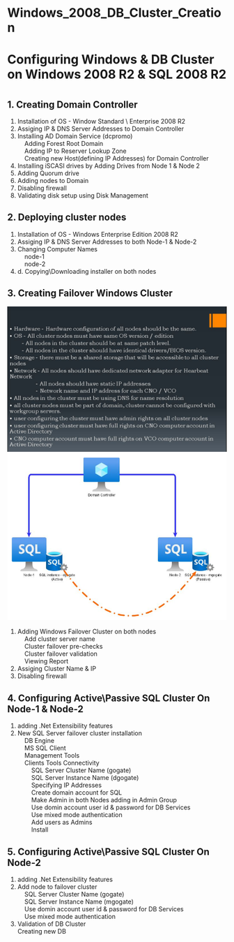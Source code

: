 # Windows_2008_DB_Cluster_Creation
<h1> Configuring Windows & DB Cluster on Windows 2008 R2 & SQL 2008 R2 <h1>
<h2>1. Creating Domain Controller</h2>
<ol>
<li> Installation of OS - Window Standard \ Enterprise 2008 R2</li>
<li> Assiging IP & DNS Server Addresses to Domain Controller</li>
<li> Installing AD Domain Service (dcpromo)</li>
&nbsp;&nbsp;&nbsp;&nbsp;Adding Forest Root Domain<br>
&nbsp;&nbsp;&nbsp;&nbsp;Adding IP to Reserver Lookup Zone<br>
&nbsp;&nbsp;&nbsp;&nbsp;Creating new Host(defining IP Addresses) for Domain Controller<br>
<li> Installing iSCASI drives by Adding Drives from Node 1 & Node 2</li>
<li> Adding Quorum drive </li>
<li> Adding nodes to Domain</li>
<li> Disabling firewall</li>
<li> Validating disk setup using Disk Management</li>
</ol>


  
<h2>2. Deploying cluster nodes</h2>
 <ol>
  <li> Installation of OS - Windows Enterprise Edition 2008 R2 </li>
<li> Assiging IP & DNS Server Addresses to both Node-1 & Node-2</li>
<li> Changing Computer Names</li>
&nbsp;&nbsp;&nbsp;&nbsp;node-1<br>
&nbsp;&nbsp;&nbsp;&nbsp;node-2
<li>d. Copying\Downloading installer on both nodes</li>
</ol>

<h2>3. Creating Failover Windows Cluster</h2>
 <img src="Cluster.JPG">
 <img src="Active_Passive_Cluster.jpg">
<ol>
<li> Adding Windows Failover Cluster on both nodes</li>
&nbsp;&nbsp;&nbsp;&nbsp;Add cluster server name<br>
&nbsp;&nbsp;&nbsp;&nbsp;Cluster failover pre-checks<br>
&nbsp;&nbsp;&nbsp;&nbsp;Cluster failover validation<br>
&nbsp;&nbsp;&nbsp;&nbsp;Viewing Report<br>
<li> Assiging Cluster Name & IP</li>
<li> Disabling firewall</li>
</ol>

<h2>4. Configuring Active\Passive SQL Cluster On Node-1 & Node-2 </h2>
<ol>
<li> adding .Net Extensibility features</li>
<li> New SQL Server failover cluster installation </li>
&nbsp;&nbsp;&nbsp;&nbsp;DB Engine<br>
&nbsp;&nbsp;&nbsp;&nbsp;MS SQL Client<br>
&nbsp;&nbsp;&nbsp;&nbsp;Management Tools<br>
&nbsp;&nbsp;&nbsp;&nbsp;Clients Tools Connectivity<br>
&nbsp;&nbsp;&nbsp;&nbsp;&nbsp;&nbsp;&nbsp;&nbsp;SQL Server Cluster Name (gogate)<br>
&nbsp;&nbsp;&nbsp;&nbsp;&nbsp;&nbsp;&nbsp;&nbsp;SQL Server Instance Name (dgogate)<br>
&nbsp;&nbsp;&nbsp;&nbsp;&nbsp;&nbsp;&nbsp;&nbsp;Specifying IP Addresses<br>
&nbsp;&nbsp;&nbsp;&nbsp;&nbsp;&nbsp;&nbsp;&nbsp;Create domain account for SQL<br>
&nbsp;&nbsp;&nbsp;&nbsp;&nbsp;&nbsp;&nbsp;&nbsp;Make Admin in both Nodes adding in Admin Group<br>
&nbsp;&nbsp;&nbsp;&nbsp;&nbsp;&nbsp;&nbsp;&nbsp;Use domin account user id & password for DB Services<br>
&nbsp;&nbsp;&nbsp;&nbsp;&nbsp;&nbsp;&nbsp;&nbsp;Use mixed mode authentication <br>
&nbsp;&nbsp;&nbsp;&nbsp;&nbsp;&nbsp;&nbsp;&nbsp;Add users as Admins<br>
&nbsp;&nbsp;&nbsp;&nbsp;&nbsp;&nbsp;&nbsp;&nbsp;Install <br>
</ol>

<h2>5. Configuring Active\Passive SQL Cluster On Node-2 </h2>
<ol>
<li> adding .Net Extensibility features</li>
<li> Add node to failover cluster </li>
&nbsp;&nbsp;&nbsp;&nbsp;SQL Server Cluster Name (gogate)<br>
&nbsp;&nbsp;&nbsp;&nbsp;SQL Server Instance Name (mgogate)<br>
&nbsp;&nbsp;&nbsp;&nbsp;Use domin account user id & password for DB Services<br>
&nbsp;&nbsp;&nbsp;&nbsp;Use mixed mode authentication <br>
<li> Validation of DB Cluster</li>
Creating new DB
</ol>
